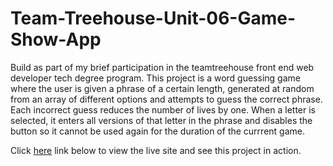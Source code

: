 # Team-Treehouse-Unit-06-Game-Show-App

Build as part of my brief participation in the teamtreehouse front end web developer tech degree program. This project is a word guessing game where the user is given a phrase of a certain length, generated at random from an array of different options and attempts to guess the correct phrase.
Each incorrect guess reduces the number of lives by one. When a letter is selected, it enters all versions of that letter in the phrase and disables the button so it cannot be used again for the duration of the currrent game.

Click [here](https://darkphoenixninja92.github.io/Team-Treehouse-Unit-06-Game-Show-App) link below to view the live site and see this project in action.
